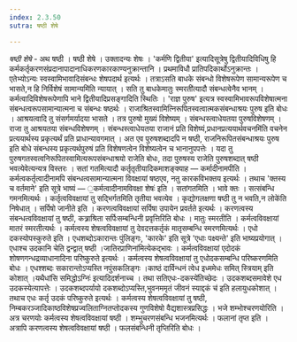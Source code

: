 ```yaml
---
index: 2.3.50
sutra: षष्ठी शेषे

---
```

_षष्ठी शेषे_ - अथ षष्ठी । षष्ठी शेषे । उक्तादन्यः शेषः । 'कर्मणि द्वितीया' इत्यादिसूत्रेषु द्वितीयादिविधिषु हि कर्मकर्तृकरणसंप्रदानापादानाधिकरणकारकाण्यनुक्रान्तानि । प्रथमाविधौ प्रातिपदिकार्थोऽनुक्रान्तः । एतेभ्योऽन्यः स्वस्वामिभावादिसंबन्धः शेषपदार्थ इत्यर्थः । तत्राऽसति बाधके संबन्धो विशेषरूपेण सामान्यरूपेण च भासते,न हि निर्विशेषं सामान्यमि॑ति न्यायात् । सति तु बाधकेमातुः स्मरती॑त्यादौ संबन्धत्वेनैव भानम् । कर्मत्वादिविशेषरूपेणापि भाने द्वितीयादिप्रसङ्गादिति स्थितिः । 'राज्ञ पुरुष' इत्यत्र स्वस्वामिभावरूपविशेषात्मना संबन्धत्वरूपसामान्यात्मना च संबन्धः षष्ठर्थः । राजाश्रितस्वामित्निरूपितस्वत्वात्मकसंबन्धाश्रयः पुरुष इति बोधः । आश्रयत्वादि तु संसर्गमर्यादया भासते । तत्र पुरुषो मुख्यं विशेष्यम् । संबन्धस्त्वाधेयतया पुरुषविशेषणम् । राजा तु आश्रयतया संबन्धविशेषणम् । संबन्धस्त्वाधेयतया राजानं प्रति विशेष्यं,प्रधानप्रत्ययार्थवचनमि॑ति वचनेन प्रत्ययार्थस्य प्रकृत्यर्थं प्रति प्राधान्यावगमात् । अत एव पुरुषशब्दादपि न षष्ठी, राजनिरूपितसंबन्धाश्रयः पुरुष इति बोधे संबन्धस्य प्रकृत्यर्थपुरुषं प्रति विशेषणत्वेन विशेष्यत्वेन च भानानुपपत्तेः । यदा तु पुरुषगतस्वत्वनिरूपितस्वामित्यरूपसंबन्धाश्रयो राजेति बोधः, तदा पुरुषस्य राजेति पुरुषशब्दात् षष्ठी भवत्येवेत्यन्यत्र विस्तरः । सतां गतमित्यादौ कर्तृतृतीयादिकमाशङ्क्याह — कर्मादीनामपीति । कर्मत्वकर्तृत्वादीनामपि संबन्धत्वसामान्यात्मना विवक्षायां षष्ठएव, नतु कारकविभक्तय इत्यर्थः । तथाच 'क्तस्य च वर्तमाने' इति सूत्रे भाष्यं — ॒कर्मत्वादीनामविवक्षा शेषः॑ इति । सतांगतमिति । भावे क्तः । सत्संबन्धि गमनमित्यर्थः । कर्तृत्वविवक्षायां तु सद्भिर्गतमिति तृतीया भवत्येव । कृद्योगलक्षणा षष्ठी तु न भवति,न लोके॑ति निषेधात् । सर्पिषो जानीते इति । करणत्वविवक्षायां सर्पिषा उपायेन प्रवर्तते इत्यर्थः । करणत्वस्य संबन्धत्वविवक्षायां तु षष्ठी, कत्र्राश्रिता सर्पिःसम्बन्धिनी प्रवृत्तिरिति बोधः । मातुः स्मरतीति । कर्मत्वविवक्षायां मातरं स्मरतीत्यर्थः । कर्मत्वस्य शेषत्वविवक्षायां तु देवदत्तकर्तृकं मातृसम्बन्धि स्मरणमित्यर्थः । एधो दकस्योपस्कुरुते इति । एधशब्दोऽकारान्तः पुंलिङ्गः, 'कारके' इति सूत्रे 'एधाः पक्ष्यन्ते' इति भाष्यप्रयोगात् । एधाश्च उदकानि चेति द्वन्द्वात् षष्ठी ।जातिरप्राणिना॑मित्येकद्भावः । कर्मत्वविवक्षायां एदोदकं शोषणगन्धद्रव्याधानादिना परिष्कुरुते इत्यर्थः । कर्मत्वस्य शेषत्वविवक्षायां तु एधोदकसम्बन्धि परिष्करणमिति बोधः । एधश्शब्दः सकारान्तोऽप्यस्ति नपुंसकलिङ्गः ।काष्ठं दार्विन्धनं त्वेध इध्ममेधः समित् स्त्रियाम् इति कोशात् ।यथैधांसि समिद्धोऽग्निः॑ इत्यादिदर्शनाच्च । तथा सतिएधः-दकस्ये॑तिच्छेदः । उदकशब्दसमावेशे एध उदकस्येत्यापत्तेः । उदकशब्दपर्यायो दकशब्दोऽप्यस्ति,भुवनममृतं जीवनं स्याद्दकं च॑ इति हलायुधकोशात् । तथाच एधः कर्तृ उदकं परिष्कुरुते इत्यर्थः । कर्मत्वस्य शेषत्वविवक्षायां तु षष्ठी, निम्बकरञ्जादिकाष्ठविशेषप्रज्वलिताग्नितप्तोदकस्य गुणविशेषो वैद्यशास्त्रप्रसिद्धः । भजे शम्भोश्चरणयोरिति । अत्र चरणयोः कर्मत्वस्य शेषत्वविवक्षायां षष्ठी । शम्भुचरणसंबन्धि भजनमित्यर्थः । फलानां तृप्त इति । अत्रापि करणत्वस्य शेषत्वविवक्षायां षष्ठी । फलसंबन्धिनी तृप्तिरिति बोधः ।